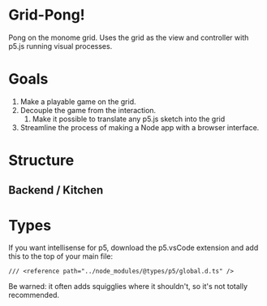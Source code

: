 # Grid-Pong!
Pong on the monome grid. Uses the grid as the view and controller with p5.js running visual processes.

# Goals
1. Make a playable game on the grid.
2. Decouple the game from the interaction.
   1. Make it possible to translate any p5.js sketch into the grid
3. Streamline the process of making a Node app with a browser interface.

# Structure

## Backend / Kitchen


# Types
If you want intellisense for p5, download the p5.vsCode extension and add this to the top of your main file:

`
/// <reference path="../node_modules/@types/p5/global.d.ts" />
`

Be warned: it often adds squigglies where it shouldn't, so it's not totally recommended.